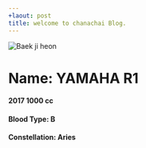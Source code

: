 ```yaml
---
+laout: post
title: welcome to chanachai Blog.
---
```

![Baek ji heon](https://s-media-cache-ak0.pinimg.com/originals/c5/71/ae/c571aeb0cb89da322819c49779ed2ee0.jpg)
#  Name: YAMAHA R1
#### 2017 1000 cc
####  Blood Type: B
####  Constellation: Aries 
  
